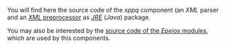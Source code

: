 You will find here the source code of the *xppq* component (an *XML* parser and an [*XML* preprocessor](http://q37.info/s/t/xppq/) as [*JRE*](http://en.wikipedia.org/wiki/Java_virtual_machine) (*Java*) package.

You may also be interested by the [source code of the *Epeios* modules](http://q37.info/s/s/epeios/), which are used by this components.